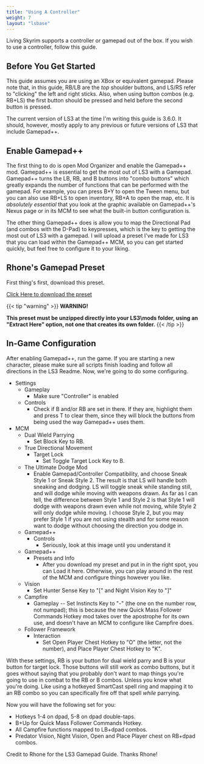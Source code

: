 ```yaml
---
title: "Using A Controller"
weight: 7
layout: "lsbase"
---
```


Living Skyrim supports a controller or gamepad out of the box. If you wish to use a controller, follow this guide.

## Before You Get Started
This guide assumes you are using an XBox or equivalent gamepad.  Please note that, in this guide, RB/LB are the *top* shoulder buttons, and LS/RS refer to "clicking" the left and right sticks.  Also, when using button combos (e.g. RB+LS) the first button should be pressed and held before the second button is pressed.

The current version of LS3 at the time I'm writing this guide is 3.6.0.  It should, however, mostly apply to any previous or future versions of LS3 that include Gamepad++.

## Enable Gamepad++

The first thing to do is open Mod Organizer and enable the Gamepad++ mod.  Gamepad++ is essential to get the most out of LS3 with a Gamepad.  Gamepad++ turns the LB, RB, and B buttons into "combo buttons" which greatly expands the number of functions that can be performed with the gamepad.  For example, you can press B+Y to open the Tween menu, but you can also use RB+LS to open inventory, RB+A to open the map, etc.  It is *absolutely essential* that you look at the graphic available on Gamepad++'s Nexus page or in its MCM to see what the built-in button configuration is.

The other thing Gamepad++ does is allow you to map the Directional Pad (and combos with the D-Pad) to keypresses, which is the key to getting the most out of LS3 with a gamepad.  I will upload a preset I've made for LS3 that you can load within the Gamepad++ MCM, so you can get started quickly, but feel free to configure it to your liking.

## Rhone's Gamepad Preset

First thing's first, download this preset. 

[Click Here to download the preset](https://drive.google.com/file/d/1HcuoBi-dJlOAHqi0JW7unnAQY4GUXIu0/view?usp=sharing)

{{< tip "warning" >}}
**WARNING!**

**This preset must be unzipped directly into your LS3\mods folder, using an "Extract Here" option, not one that creates its own folder.**
{{< /tip >}} 

## In-Game Configuration

After enabling Gamepad++, run the game.  If you are starting a new character, please make sure all scripts finish loading and follow all directions in the LS3 Readme.  Now, we're going to do some configuring.

- Settings
  - Gameplay
    - Make sure "Controller" is enabled
  - Controls
    - Check if B and/or RB are set in there.  If they are, highlight them and press T to clear them, since they will block the buttons from being used the way Gamepad++ uses them. 
- MCM
  - Dual Wield Parrying
    - Set Block Key to RB.
  - True Directional Movement
    - Target Lock
      - Set Toggle Target Lock Key to B.
  - The Ultimate Dodge Mod
    - Enable Gamepad/Controller Compatibility, and choose Sneak Style 1 or Sneak Style 2.  The result is that LS will handle both sneaking and dodging.  LS will toggle sneak while standing still, and will dodge while moving with weapons drawn.  As far as I can tell, the difference between Style 1 and Style 2 is that Style 1 will dodge with weapons drawn even while not moving, while Style 2 will only dodge while moving.  I choose Style 2, but you may prefer Style 1 if you are not using stealth and for some reason want to dodge without choosing the direction you dodge in.
  - Gamepad++
    - Controls
      - Seriously, look at this image until you understand it
  - Gamepad++
    - Presets and Info
      - After you download my preset and put in in the right spot, you can Load it here.  Otherwise, you can play around in the rest of the MCM and configure things however you like.
  - Vision
    - Set Hunter Sense Key to "[" and Night Vision Key to "]"
  - Campfire
    - Gameplay -- Set Instincts Key to "-" (the one on the number row, not numpad); this is because the new Quick Mass Follower Commands Hotkey mod takes over the apostrophe for its own use, and doesn't have an MCM to configure like Campfire does.
  - Follower Framework
    - Interaction
      - Set Open Player Chest Hotkey to "O" (the letter, not the number), and Place Player Chest Hotkey to "K".

With these settings, RB is your button for dual wield parry and B is your button for target lock.  Those buttons will still work as combo buttons, but it goes without saying that you probably don't want to map things you're going to use in combat to the RB or B combos.  Unless you know what you're doing.  Like using a hotkeyed SmartCast spell ring and mapping it to an RB combo so you can specifically fire off that spell *while* parrying.

Now you will have the following set for you:
- Hotkeys 1-4 on dpad, 5-8 on dpad double-taps.
- B+Up for Quick Mass Follower Commands Hotkey.
- All Campfire functions mapped to LB+dpad combos.
- Predator Vision, Night Vision, Open and Place Player chest on RB+dpad combos.

Credit to Rhone for the LS3 Gamepad Guide. Thanks Rhone!
